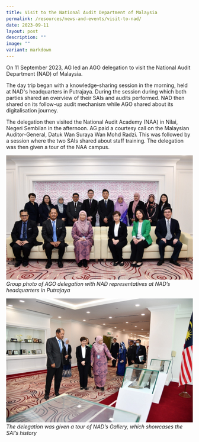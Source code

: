 ```yaml
---
title: Visit to the National Audit Department of Malaysia
permalink: /resources/news-and-events/visit-to-nad/
date: 2023-09-11
layout: post
description: ""
image: ""
variant: markdown
---
```

On 11 September 2023, AG led an AGO delegation to visit the National Audit Department (NAD) of Malaysia. 

The day trip began with a knowledge-sharing session in the morning, held at NAD's headquarters in Putrajaya. During the session during which both parties shared an overview of their SAIs and audits performed. NAD then shared on its follow-up audit mechanism while AGO shared about its digitalisation journey. 

The delegation then visited the National Audit Academy (NAA) in Nilai, Negeri Sembilan in the afternoon. AG paid a courtesy call on the Malaysian Auditor-General, Datuk Wan Suraya Wan Mohd Radzi. This was followed by a session where the two SAIs shared about staff training. The delegation was then given a tour of the NAA campus.

![](/images/News%20&%20Events%20Photos/2023/klvisit2023-1.jpg)
*Group photo of AGO delegation with NAD representatives at NAD’s headquarters in Putrajaya*


![](/images/News%20&%20Events%20Photos/2023/klvisit2023-2.jpg)
*The delegation was given a tour of NAD’s Gallery, which showcases the SAI’s history*

